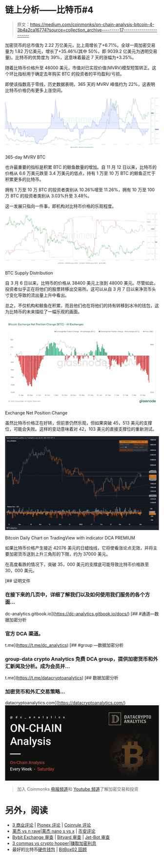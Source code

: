 # 链上分析——比特币#4

> 原文：<https://medium.com/coinmonks/on-chain-analysis-bitcoin-4-3b4a2ca16774?source=collection_archive---------17----------------------->

加密货币的总市值为 2.22 万亿美元，比上周增长了+6.71%。全球一周加密交易量为 1.82 万亿美元，增长了+35.46%(其中 50%，即 9039.2 亿美元为透明交易量)。比特币的优势度为 39%，这意味着最近 7 天的涨幅为+3.25%。

随着比特币价格升至 48000 美元，市值对已实现价值(MVRV)模型短暂转正。这个环比指标用于确定去年购买 BTC 的投资者的平均盈利/亏损。

即使该指数高于零线，历史数据表明，365 天的 MVRV 峰值约为 22%，这表明比特币价格仍有更多上涨空间。

![](img/ba9c429e0d6dab59f4e54064a3a3b523.png)

365-day MVRV BTC

也许最重要的指标是积累 BTC 的鲸鱼数量的增加。自 11 月 12 日以来，比特币的价格从 6.6 万美元跌至 3.4 万美元的低点，持有 1 万至 10 万 BTC 的鲸鱼正忙于积累更多的比特币。

拥有 1 万至 10 万 BTC 的投资者类别从 10.26%增至 11.26%，拥有 10 万至 100 万 BTC 的投资者类别从 3.03%升至 3.48%。

这一发展只指向一件事，即机构对比特币价格的乐观程度。

![](img/17773af204fa99ce5ad9824c3d2a4697.png)

BTC Supply Distribution

自 3 月 6 日以来，比特币的价格从 38400 美元上涨到 48000 美元。尽管如此，投资者似乎正在将他们的股票转移出交易所。这可以从自 3 月 7 日以来净货币头寸变化导致的流出量上升中看出。

总之，不仅机构和鲸鱼在积累，而且他们也在将他们的持有转移到冰冷的钱包，这为比特币的未来描绘了一幅乐观的画面。

![](img/aafb3f79d1fba12f6057bfb1c80393f4.png)

Exchange Net Position Change

虽然比特币价格正在好转，但前景仍然乐观，但如果突破 45，513 美元的支撑位，可能会失败。这样的变动意味着对 42，103 美元的直接支撑位的重新测试。

![](img/f3a66ea506d3480f05e58b51676d61e1.png)

Bitcoin Daily Chart on TradingView with indicator DCA PREMIUM

如果比特币价格产生接近 42076 美元的日蜡烛线，它将使看涨论点无效，并将主要加密货币送到上升三角形的下限，约为 37000 美元。

在高度看跌的情况下，突破 35，000 美元的支撑底可能导致比特币价格跌至 30，000 美元。

[](https://dc-analytics.gitbook.io/docs/) [## 证明文件

### 在接下来的几页中，详细了解我们以及如何使用我们服务的各个方面…

dc-analytics.gitbook.io](https://dc-analytics.gitbook.io/docs/) [](https://t.me/dc_analytics) [## #通道—数据加密分析

### 官方 DCA 渠道。

t.me](https://t.me/dc_analytics) [](https://t.me/datacryptoanalytics) [## #group —数据加密分析

### group-data crypto Analytics 免费 DCA group，提供加密货币和外汇新闻及分析。成为会员并…

t.me](https://t.me/datacryptoanalytics) [](https://datacryptoanalytics.com/) [## 数据加密分析

### 加密货币和外汇交易策略…

datacryptoanalytics.com](https://datacryptoanalytics.com/) ![](img/e8b5cd086d644194aaf0b8d050733fc2.png)

> 加入 Coinmonks [电报频道](https://t.me/coincodecap)和 [Youtube 频道](https://www.youtube.com/c/coinmonks/videos)了解加密交易和投资

# 另外，阅读

*   [3 商业评论](/coinmonks/3commas-review-an-excellent-crypto-trading-bot-2020-1313a58bec92) | [Pionex 评论](https://coincodecap.com/pionex-review-exchange-with-crypto-trading-bot) | [Coinrule 评论](/coinmonks/coinrule-review-2021-a-beginner-friendly-crypto-trading-bot-daf0504848ba)
*   [莱杰 vs n rave](/coinmonks/ledger-vs-ngrave-zero-7e40f0c1d694)|[莱杰 nano s vs x](/coinmonks/ledger-nano-s-vs-x-battery-hardware-price-storage-59a6663fe3b0) | [币安评论](/coinmonks/binance-review-ee10d3bf3b6e)
*   [Bybit Exchange 审查](/coinmonks/bybit-exchange-review-dbd570019b71) | [Bityard 审查](https://coincodecap.com/bityard-reivew) | [Jet-Bot 审查](https://coincodecap.com/jet-bot-review)
*   [3 commas vs crypto hopper](/coinmonks/3commas-vs-pionex-vs-cryptohopper-best-crypto-bot-6a98d2baa203)|[赚取加密利息](/coinmonks/earn-crypto-interest-b10b810fdda3)
*   最好的比特币[硬件钱包](/coinmonks/hardware-wallets-dfa1211730c6) | [BitBox02 回顾](/coinmonks/bitbox02-review-your-swiss-bitcoin-hardware-wallet-c36c88fff29)